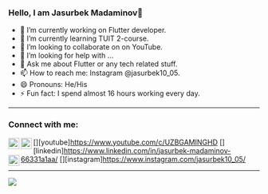 ### Hello, I am Jasurbek Madaminov👋


- 🔭 I’m currently working on Flutter developer.
- 🌱 I’m currently learning TUIT 2-course.
- 👯 I’m looking to collaborate on on YouTube.
- 🤔 I’m looking for help with ...
- 💬 Ask me about Flutter or any tech related stuff.
- 📫 How to reach me: Instagram @jasurbek10_05.
- 😄 Pronouns: He/His
- ⚡ Fun fact: I spend almost 16 hours working every day.
<hr />


### Connect with me:

[<img align="left" alt="codeSTACKr | YouTube" width="22px" src="https://cdn.jsdelivr.net/npm/simple-icons@v3/icons/youtube.svg" />][youtube]https://www.youtube.com/c/UZBGAMINGHD
[<img align="left" alt="codeSTACKr | LinkedIn" width="22px" src="https://cdn.jsdelivr.net/npm/simple-icons@v3/icons/linkedin.svg" />][linkedin]https://www.linkedin.com/in/jasurbek-madaminov-66331a1aa/
[<img align="left" alt="codeSTACKr | Instagram" width="22px" src="https://cdn.jsdelivr.net/npm/simple-icons@v3/icons/instagram.svg" />][instagram]https://www.instagram.com/jasurbek10_05/

<hr />

<img src="https://github-readme-stats.vercel.app/api?username=jasurbek01&&show_icons=true&title_color=ffffff&icon_color=bb2acf&text_color=daf7dc&bg_color=191919">

